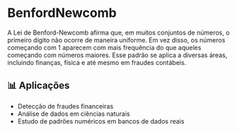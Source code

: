 # BenfordNewcomb

A Lei de Benford-Newcomb afirma que, em muitos conjuntos de números, o primeiro dígito não ocorre de maneira uniforme. Em vez disso, os números começando com 1 aparecem com mais frequência do que aqueles começando com números maiores. Esse padrão se aplica a diversas áreas, incluindo finanças, física e até mesmo em fraudes contábeis.

## 📊 Aplicações

- Detecção de fraudes financeiras
- Análise de dados em ciências naturais
- Estudo de padrões numéricos em bancos de dados reais

